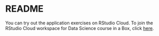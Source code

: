 # README

You can try out the application exercises on RStudio Cloud. To join the RStudio Cloud workspace for Data Science course in a Box, click [here](https://rstudio.cloud/spaces/1655/join?access_code=5rdjusfIYF5iI0Gum2vNsBDLdtdnIEELBkf2EivK).
